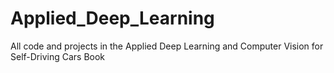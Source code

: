 # Applied_Deep_Learning
 All code and projects in the Applied Deep Learning and Computer Vision for Self-Driving Cars Book
